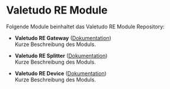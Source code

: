 # Valetudo RE Module

Folgende Module beinhaltet das Valetudo RE Module Repository:

- __Valetudo RE Gateway__ ([Dokumentation](Valetudo%20RE%20Gateway))  
	Kurze Beschreibung des Moduls.

- __Valetudo RE Splitter__ ([Dokumentation](Valetudo%20RE%20Splitter))  
	Kurze Beschreibung des Moduls.

- __Valetudo RE Device__ ([Dokumentation](Valetudo%20RE%20Device))  
	Kurze Beschreibung des Moduls.